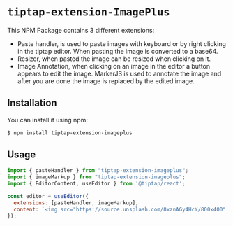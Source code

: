 # `tiptap-extension-ImagePlus`


This NPM Package contains 3 different extensions:

 - Paste handler, is used to paste images with keyboard or by right clicking in the tiptap editor. When pasting the image is converted to a base64.
 - Resizer, when pasted the image can be resized when clicking on it.
 - Image Annotation, when clicking on an image in the editor a button appears to edit the image. MarkerJS is used to annotate the image and after you are done the image is replaced by the edited image.

## Installation

You can install it using npm:

```bash
$ npm install tiptap-extension-imageplus
```

## Usage

```javascript
import { pasteHandler } from "tiptap-extension-imageplus";
import { imageMarkup } from "tiptap-extension-imageplus";
import { EditorContent, useEditor } from '@tiptap/react';

const editor = useEditor({
  extensions: [pasteHandler, imageMarkup],
  content: `<img src="https://source.unsplash.com/8xznAGy4HcY/800x400" />`,
});
```

